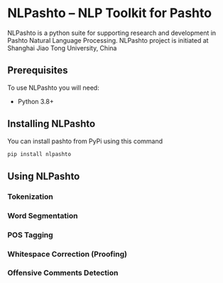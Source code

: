 # NLPashto – NLP Toolkit for Pashto
NLPashto is a python suite for supporting research and development in Pashto Natural Language Processing. NLPashto project is initiated at Shanghai Jiao Tong University, China

## Prerequisites
To use NLPashto you will need:
* Python 3.8+

## Installing NLPashto
You can install pashto from PyPi using this command
```bash
pip install nlpashto
```

## Using NLPashto

### Tokenization

### Word Segmentation

### POS Tagging

### Whitespace Correction (Proofing)

### Offensive Comments Detection

